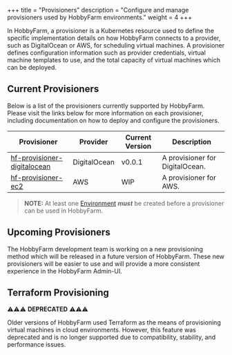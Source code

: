 +++
title = "Provisioners"
description = "Configure and manage provisioners used by HobbyFarm environments."
weight = 4
+++

In HobbyFarm, a provisioner is a Kubernetes resource used to define the specific implementation details on how HobbyFarm connects to a provider, such as DigitalOcean or AWS, for scheduling virtual machines. A provisioner defines configuration information such as provider credentials, virtual machine templates to use, and the total capacity of virtual machines which can be deployed.

## Current Provisioners

Below is a list of the provisioners currently supported by HobbyFarm. Please visit the links below for more information on each provisioner, including documentation on how to deploy and configure the provisioners.

| Provisioner | Provider | Current Version | Description |
| --- | --- | --- | --- |
| [hf-provisioner-digitalocean](https://github.com/hobbyfarm/hf-provisioner-digitalocean) | DigitalOcean | v0.0.1 | A provisioner for DigitalOcean. |
| [hf-provisioner-ec2](https://github.com/hobbyfarm/hf-provisioner-ec2) | AWS | WIP | A provisioner for AWS. |

> **NOTE:** At least one [Environment](/docs/configuration/environments) **_must_** be created before a provisioner can be used in HobbyFarm.

## Upcoming Provisioners
The HobbyFarm development team is working on a new provisioning method which will be released in a future version of HobbyFarm. These new provisioners will be easier to use and will provide a more consistent experience in the HobbyFarm Admin-UI.

## Terraform Provisioning
:warning::warning::warning: **DEPRECATED** :warning::warning::warning:

Older versions of HobbyFarm used Terraform as the means of provisioning virtual machines in cloud environments. However, this feature was deprecated and is no longer supported due to compatibility, stability, and performance issues.